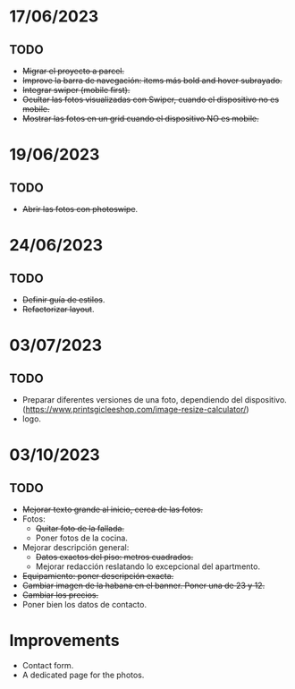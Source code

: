 # 17/06/2023

## TODO

* ~~Migrar el proyecto a parcel.~~
* ~~Improve la barra de navegación: items más bold and hover subrayado.~~
* ~~Integrar swiper (mobile first).~~
* ~~Ocultar las fotos visualizadas con Swiper, cuando el dispositivo no es mobile.~~
* ~~Mostrar las fotos en un grid cuando el dispositivo NO es mobile.~~


# 19/06/2023

## TODO

* ~~Abrir las fotos con photoswipe~~.

# 24/06/2023

## TODO

* ~~Definir guía de estilos~~.
* ~~Refactorizar layout~~.

# 03/07/2023

## TODO

* Preparar diferentes versiones de una foto, dependiendo del dispositivo. (https://www.printsgicleeshop.com/image-resize-calculator/)
* logo.

# 03/10/2023

## TODO

* ~~Mejorar texto grande al inicio, cerca de las fotos.~~
* Fotos:
  - ~~Quitar foto de la fallada.~~
  - Poner fotos de la cocina.
* Mejorar descripción general:
  - ~~Datos exactos del piso: metros cuadrados.~~
  - Mejorar redacción reslatando lo excepcional del apartmento.
* ~~Equipamiento: poner descripción exacta.~~
* ~~Cambiar imagen de la habana en el banner. Poner una de 23 y 12.~~
* ~~Cambiar los precios.~~
* Poner bien los datos de contacto.


# Improvements

* Contact form.
* A dedicated page for the photos.

